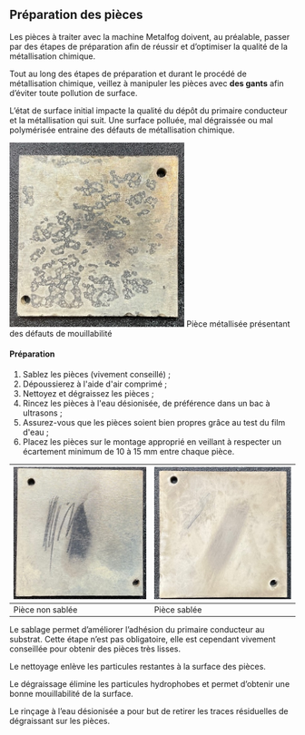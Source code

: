 ## Préparation des pièces

Les pièces à traiter avec la machine Metalfog doivent, au préalable, passer par des étapes de préparation afin de réussir et d’optimiser la qualité de la métallisation chimique.

Tout au long des étapes de préparation et durant le procédé de métallisation chimique, veillez à manipuler les pièces avec **des gants** afin d’éviter toute pollution de surface.

L’état de surface initial impacte la qualité du dépôt du primaire conducteur et la métallisation qui suit. Une surface polluée, mal dégraissée ou mal polymérisée entraine des défauts de métallisation chimique.

![Pièce polluée non préparée](poluee.png)
Pièce métallisée présentant des défauts de mouillabilité

#### Préparation

1. Sablez les pièces (vivement conseillé) ;
2. Dépoussierez  à l'aide d'air comprimé ;
3. Nettoyez et dégraissez les pièces ;
4. Rincez les pièces à l'eau désionisée, de préférence dans un bac à ultrasons ;
5. Assurez-vous que les pièces soient bien propres grâce au test du film d'eau ;
6. Placez les pièces sur le montage approprié en veillant à respecter un écartement minimum de 10 à 15 mm entre chaque pièce.

| ![Pièce non sablée](non_sablee.png) | ![Pièce sablée](sablee.png) |
| ---- | ---- |
| Pièce non sablée | Pièce sablée |

Le sablage permet d’améliorer l’adhésion du primaire conducteur au substrat. Cette étape n’est pas obligatoire, elle est cependant vivement conseillée pour obtenir des pièces très lisses.

Le nettoyage enlève les particules restantes à la surface des pièces.

Le dégraissage élimine les particules hydrophobes et permet d’obtenir une bonne mouillabilité de la surface.

Le rinçage à l’eau désionisée a pour but de retirer les traces résiduelles de dégraissant sur les pièces.